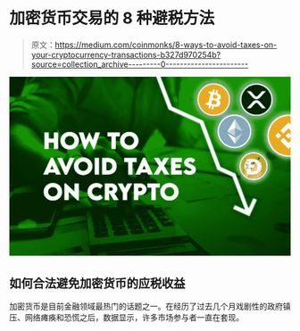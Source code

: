 # 加密货币交易的 8 种避税方法

> 原文：<https://medium.com/coinmonks/8-ways-to-avoid-taxes-on-your-cryptocurrency-transactions-b327d970254b?source=collection_archive---------0----------------------->

![](img/1a8a71642facde29292d0e1c6ca5ad30.png)

## 如何合法避免加密货币的应税收益

加密货币是目前金融领域最热门的话题之一。在经历了过去几个月戏剧性的政府镇压、网络瘫痪和恐慌之后，数据显示，许多市场参与者一直在套现。